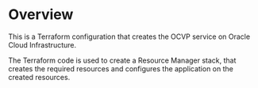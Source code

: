 # Overview
This is a Terraform configuration that creates the OCVP service on Oracle Cloud Infrastructure.

The Terraform code is used to create a Resource Manager stack, that creates the required resources and configures the application on the created resources.